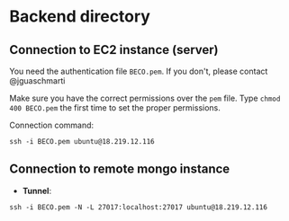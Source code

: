 # Backend directory


## Connection to EC2 instance (server)

You need the authentication file `BECO.pem`. If you don't, please contact @jguaschmarti

Make sure you have the correct permissions over the `pem` file. Type `chmod 400 BECO.pem` the first time to set the proper permissions.

Connection command:
```
ssh -i BECO.pem ubuntu@18.219.12.116
```

## Connection to remote mongo instance

- **Tunnel**: 

``` 
ssh -i BECO.pem -N -L 27017:localhost:27017 ubuntu@18.219.12.116
```
